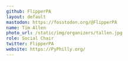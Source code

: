 ```yaml
---
github: FlipperPA
layout: default
mastodon: https://fosstodon.org/@FlipperPA
name: Tim Allen
photo_url: /static/img/organizers/tallen.jpg
role: Social Chair
twitter: FlipperPA
website: https://PyPhilly.org/
---
```

